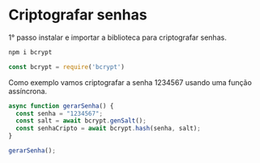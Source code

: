 # Criptografar senhas

1° passo instalar e importar a biblioteca para criptografar senhas.

```js
npm i bcrypt

const bcrypt = require('bcrypt')
```

Como exemplo vamos criptografar a senha 1234567 usando uma função assíncrona.

```js
async function gerarSenha() {
  const senha = "1234567";
  const salt = await bcrypt.genSalt();
  const senhaCripto = await bcrypt.hash(senha, salt);
}

gerarSenha();
```
